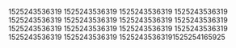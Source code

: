 1525243536319
1525243536319
1525243536319
1525243536319
1525243536319
1525243536319
1525243536319
1525243536319
1525243536319
1525243536319
1525243536319
1525243536319
1525243536319
1525243536319
15252435363191525254165925